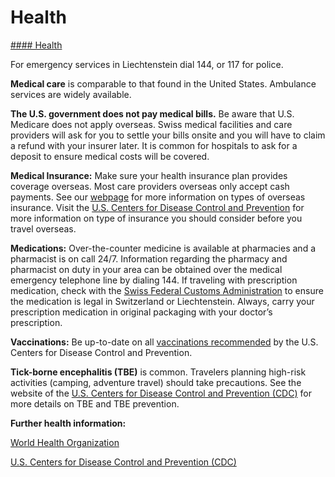 # Health

[#### Health](javascript:void(0); "Health")

For emergency services in Liechtenstein dial 144, or 117 for police.

**Medical care** is comparable to that found in the United States. Ambulance services are widely available.

**The U.S. government does not pay medical bills.** Be aware that U.S. Medicare does not apply overseas. Swiss medical facilities and care providers will ask for you to settle your bills onsite and you will have to claim a refund with your insurer later. It is common for hospitals to ask for a deposit to ensure medical costs will be covered.

**Medical Insurance:** Make sure your health insurance plan provides coverage overseas. Most care providers overseas only accept cash payments. See our [webpage](https://travel.state.gov/content/travel/en/international-travel/before-you-go/your-health-abroad/Insurance_Coverage_Overseas.html) for more information on types of overseas insurance. Visit the [U.S. Centers for Disease Control and Prevention](https://wwwnc.cdc.gov/travel/page/insurance) for more information on type of insurance you should consider before you travel overseas.

**Medications:** Over-the-counter medicine is available at pharmacies and a pharmacist is on call 24/7. Information regarding the pharmacy and pharmacist on duty in your area can be obtained over the medical emergency telephone line by dialing 144. If traveling with prescription medication, check with the [Swiss Federal Customs Administration](https://www.ezv.admin.ch/ezv/en/home/information-individuals/bans--restrictions-and-authorisations/medicines--medicinal-products--and-doping.html) to ensure the medication is legal in Switzerland or Liechtenstein. Always, carry your prescription medication in original packaging with your doctor’s prescription.

**Vaccinations:** Be up-to-date on all [vaccinations recommended](https://www.cdc.gov/vaccines/index.html) by the U.S. Centers for Disease Control and Prevention.

**Tick-borne encephalitis (TBE)** is common. Travelers planning high-risk activities (camping, adventure travel) should take precautions. See the website of the [U.S. Centers for Disease Control and Prevention (CDC)](https://wwwnc.cdc.gov/travel/diseases/tickborne-encephalitis) for more details on TBE and TBE prevention.

**Further health information:**

[World Health Organization](http://www.who.int/ith/en/)

[U.S. Centers for Disease Control and Prevention (CDC)](https://www.cdc.gov/)